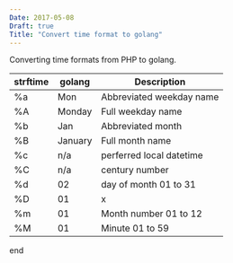 ```yaml
---
Date: 2017-05-08
Draft: true
Title: "Convert time format to golang"
---
```


Converting time formats from PHP to golang.

| strftime   | golang   | Description |
|------------|----------|-------------|
| %a         | Mon      | Abbreviated weekday name|
| %A         | Monday   | Full weekday name  |
| %b         | Jan      | Abbreviated month |
| %B         | January  | Full month name |
| %c         | n/a      | perferred local datetime |
| %C         | n/a      | century number |
| %d         | 02       | day of month 01 to 31 |
| %D         | 01       | x |
| %m         | 01       | Month number 01 to 12 |
| %M         | 01       | Minute 01 to 59 |

end



